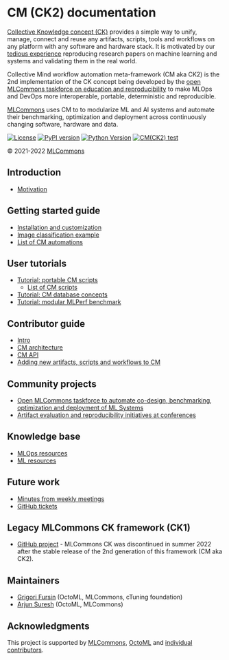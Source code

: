 # CM (CK2) documentation

[Collective Knowledge concept (CK)](https://arxiv.org/pdf/2011.01149.pdf) 
provides a simple way to unify, manage, connect and reuse any artifacts, scripts, tools and workflows 
on any platform with any software and hardware stack. It is motivated by our 
[tedious experience](https://learning.acm.org/techtalks/reproducibility) 
reproducing research papers on machine learning and systems and validating them in the real world.

Collective Mind workflow automation meta-framework (CM aka CK2) is the 2nd implementation 
of the CK concept being developed by the [open MLCommons taskforce on education and reproducibility](docs/mlperf-education-workgroup.md)
to make MLOps and DevOps more interoperable, portable, deterministic and reproducible.

[MLCommons](https://mlcommons.org) uses CM to to modularize ML and AI systems and automate their benchmarking, 
optimization and deployment across continuously changing software, hardware and data.

[![License](https://img.shields.io/badge/License-Apache%202.0-green)](https://github.com/mlcommons/ck/tree/master/cm)
[![PyPI version](https://badge.fury.io/py/cmind.svg)](https://pepy.tech/project/cmind)
[![Python Version](https://img.shields.io/badge/python-3+-blue.svg)](https://github.com/mlcommons/ck/tree/master/cm)
[![CM(CK2) test](https://github.com/mlcommons/ck/actions/workflows/test-cm.yml/badge.svg)](https://github.com/mlcommons/ck/actions/workflows/test-cm.yml)

&copy; 2021-2022 [MLCommons](https://mlcommons.org)<br>

## Introduction

* [Motivation](motivation.md)

## Getting started guide

* [Installation and customization](installation.md)
* [Image classification example](../cm/docs/example-modular-image-classification.md)
* [List of CM automations](list_of_automations.md)

## User tutorials

* [Tutorial: portable CM scripts](../cm/docs/tutorial-scripts.md)
  * [List of CM scripts](list_of_scripts.md)
* [Tutorial: CM database concepts](../cm/docs/tutorial-concept.md)
* [Tutorial: modular MLPerf benchmark](mlperf-cm-automation-demo.md)

## Contributor guide

* [Intro](../CONTRIBUTING.md)
* [CM architecture](../cm/docs/architecture.md)
* [CM API](https://cknowledge.org/docs/cm/api/cmind.html)
* [Adding new artifacts, scripts and workflows to CM](../cm/docs/tutorial-scripts.md#adding-new-artifacts-scripts-and-workflows-to-cm) 

## Community projects

* [Open MLCommons taskforce to automate co-design, benchmarking, optimization and deployment of ML Systems](mlperf-education-workgroup.md)
* [Artifact evaluation and reproducibility initiatives at conferences](https://cTuning.org/ae)


## Knowledge base

* [MLOps resources](../cm/docs/KB/MLOps.md)
* [ML resources](../cm/docs/KB/ML.md)


## Future work
   
* [Minutes from weekly meetings](https://docs.google.com/document/d/1zMNK1m_LhWm6jimZK6YE05hu4VH9usdbKJ3nBy-ZPAw/edit)
* [GitHub tickets](https://github.com/mlcommons/ck/issues)


## Legacy MLCommons CK framework (CK1)

* [GitHub project](ck1) - MLCommons CK was discontinued in summer 2022 after the stable release of the 2nd generation of this framework (CM aka CK2).


## Maintainers

* [Grigori Fursin](https://cknowledge.io/@gfursin) (OctoML, MLCommons, cTuning foundation)
* [Arjun Suresh](https://www.linkedin.com/in/arjunsuresh) (OctoML, MLCommons)

## Acknowledgments

This project is supported by [MLCommons](https://mlcommons.org), [OctoML](https://octoml.ai) 
and [individual contributors](https://github.com/mlcommons/ck/blob/master/CONTRIBUTING.md).



<br>
<br>
<br>
<br>
<br>
<br>
<br>
<br>
<br>
<br>
<br>
<br>
<br>
<br>
<br>
<br>
<br>
<br>
<br>
<br>
<br>
<br>
<br>
<br>
<br>
<br>
<br>
<br>
<br>
<br>
<br>
<br>

